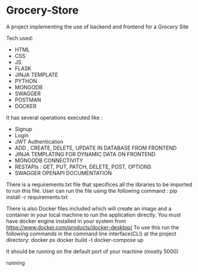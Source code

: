 # Grocery-Store

A project implementing the use of backend and frontend for a Grocery Site

Tech used:
- HTML
- CSS
- JS
- FLASK
- JINJA TEMPLATE
- PYTHON
- MONGODB
- SWAGGER
- POSTMAN
- DOCKER

It has several operations executed like :
- Signup
- Login
- JWT Authentication
- ADD , CREATE, DELETE, UPDATE IN DATABASE FROM FRONTEND
- JINJA TEMPLATING FOR DYNAMIC DATA ON FRONTEND
- MONGODB CONNECTIVITY
- RESTAPIs : GET, PUT, PATCH, DELETE, POST, OPTIONS
- SWAGGER OPENAPI DOCUMENTATION

There is a requirements.txt file that specifices all the libraries to be imported to run this file.
User can run the file using the following command : 
pip install -r requirements.txt

There is also Docker files included which will create an image and a container in your local machine to run the application directly. You must have docker engine installed in your system from https://www.docker.com/products/docker-desktop/ 
To use this run the following commands in the command line interface(CLI) at the project directory:
docker ps 
docker build -t <your tag for the docker image>
docker-compose up

It should be running on the default port of your machine (mostly 5000)

 running
